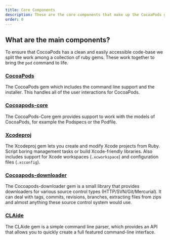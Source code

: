 ```yaml
---
title: Core Components
description: These are the core components that make up the CocoaPods gem.
order: 0
---
```

## What are the main components?

To ensure that CocoaPods has a clean and easily accessible code-base we split the work among a collection of ruby gems. These work together to bring the `pod` command to life.

### [CocoaPods](http://github.com/CocoaPods/CocoaPods)
The CocoaPods gem which includes the command line support and the installer. This handles all of the user interactions for CocoaPods.

### [Cocoapods-core](http://github.com/CocoaPods/Core)
The CocoaPods-Core gem provides support to work with the models of CocoaPods, for example the Podspecs or the Podfile.

### [Xcodeproj](http://github.com/CocoaPods/Xcodeproj)
The Xcodeproj gem lets you create and modify Xcode projects from Ruby. Script boring management tasks or build Xcode-friendly libraries. Also includes support for Xcode workspaces (`.xcworkspace`) and configuration files (`.xcconfig`).

### [Cocoapods-downloader](http://github.com/CocoaPods/CocoaPods-downloader)
The Cocoapods-downloader gem is a small library that provides downloaders for various source control types (HTTP/SVN/Git/Mercurial). It can deal with tags, commits, revisions, branches, extracting files from zips and almost anything these source control system would use.

### [CLAide](http://github.com/CocoaPods/CLAide)
The CLAide gem is a simple command line parser, which provides an API that allows you to quickly create a full featured command-line interface.
